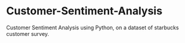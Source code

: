 # Customer-Sentiment-Analysis
Customer Sentiment Analysis using Python, on a dataset of starbucks customer survey.

